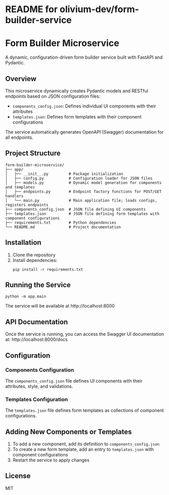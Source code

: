 # README for olivium-dev/form-builder-service

# Form Builder Microservice

A dynamic, configuration-driven form builder service built with FastAPI and Pydantic.

## Overview

This microservice dynamically creates Pydantic models and RESTful endpoints based on JSON configuration files:
- `components_config.json`: Defines individual UI components with their attributes
- `templates.json`: Defines form templates with their component configurations

The service automatically generates OpenAPI (Swagger) documentation for all endpoints.

## Project Structure

```
form-builder-microservice/
├── app/
│   ├── __init__.py         # Package initialization
│   ├── config.py           # Configuration loader for JSON files
│   ├── models.py           # Dynamic model generation for components and templates
│   ├── endpoints.py        # Endpoint factory functions for POST/GET handlers
│   └── main.py             # Main application file; loads configs, registers endpoints
├── components_config.json  # JSON file defining UI components
├── templates.json          # JSON file defining form templates with component configurations
├── requirements.txt        # Python dependencies
└── README.md               # Project documentation
```

## Installation

1. Clone the repository
2. Install dependencies:
   ```
   pip install -r requirements.txt
   ```

## Running the Service

```
python -m app.main
```

The service will be available at http://localhost:8000

## API Documentation

Once the service is running, you can access the Swagger UI documentation at:
http://localhost:8000/docs

## Configuration

### Components Configuration

The `components_config.json` file defines UI components with their attributes, style, and validations.

### Templates Configuration

The `templates.json` file defines form templates as collections of component configurations.

## Adding New Components or Templates

1. To add a new component, add its definition to `components_config.json`
2. To create a new form template, add an entry to `templates.json` with component configurations
3. Restart the service to apply changes

## License

MIT 
